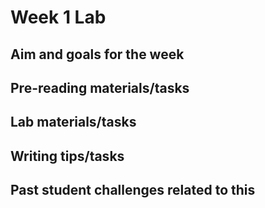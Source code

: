 

# Week 1 Lab

## Aim and goals for the week

## Pre-reading materials/tasks

## Lab materials/tasks

## Writing tips/tasks

## Past student challenges related to this
